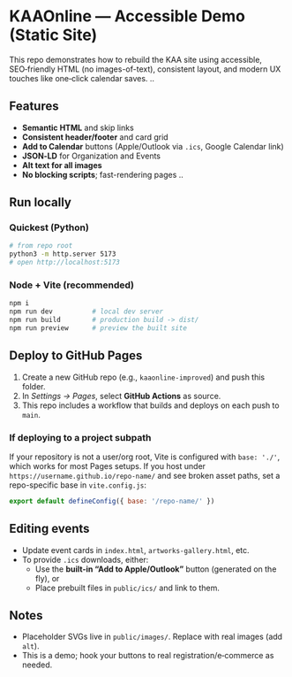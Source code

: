 # KAAOnline — Accessible Demo (Static Site)

This repo demonstrates how to rebuild the KAA site using accessible, SEO‑friendly HTML (no images-of-text), consistent layout, and modern UX touches like one‑click calendar saves.
..
## Features
- **Semantic HTML** and skip links
- **Consistent header/footer** and card grid
- **Add to Calendar** buttons (Apple/Outlook via `.ics`, Google Calendar link)
- **JSON‑LD** for Organization and Events
- **Alt text for all images**
- **No blocking scripts**; fast-rendering pages
..
## Run locally

### Quickest (Python)
```bash
# from repo root
python3 -m http.server 5173
# open http://localhost:5173
```

### Node + Vite (recommended)
```bash
npm i
npm run dev          # local dev server
npm run build        # production build -> dist/
npm run preview      # preview the built site
```

## Deploy to GitHub Pages
1. Create a new GitHub repo (e.g., `kaaonline-improved`) and push this folder.
2. In *Settings → Pages*, select **GitHub Actions** as source.
3. This repo includes a workflow that builds and deploys on each push to `main`.

### If deploying to a project subpath
If your repository is not a user/org root, Vite is configured with `base: './'`, which works for most Pages setups. If you host under `https://username.github.io/repo-name/` and see broken asset paths, set a repo-specific base in `vite.config.js`:

```js
export default defineConfig({ base: '/repo-name/' })
```

## Editing events
- Update event cards in `index.html`, `artworks-gallery.html`, etc.
- To provide `.ics` downloads, either:
  - Use the **built-in “Add to Apple/Outlook”** button (generated on the fly), or
  - Place prebuilt files in `public/ics/` and link to them.

## Notes
- Placeholder SVGs live in `public/images/`. Replace with real images (add `alt`).
- This is a demo; hook your buttons to real registration/e‑commerce as needed.
